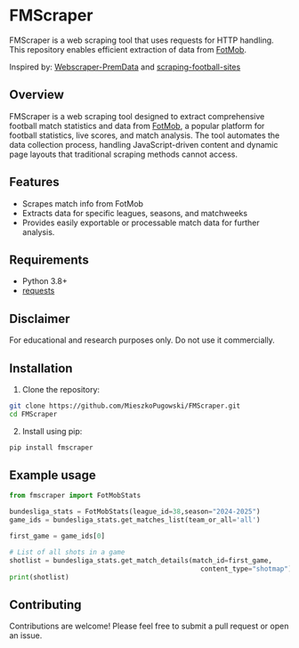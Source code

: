 # FMScraper

FMScraper is a web scraping tool that uses requests for HTTP handling. This repository enables efficient extraction of data from [FotMob](https://www.fotmob.com/).

Inspired by: [Webscraper-PremData](https://github.com/deanpatel2/Webscraper-PremData/tree/main) and [scraping-football-sites](https://github.com/axelbol/scraping-football-sites/tree/main)

## Overview
FMScraper is a web scraping tool designed to extract comprehensive football match statistics and data from [FotMob](https://www.fotmob.com/), a popular platform for football statistics, live scores, and match analysis. The tool automates the data collection process, handling JavaScript-driven content and dynamic page layouts that traditional scraping methods cannot access.

## Features

- Scrapes match info from FotMob
- Extracts data for specific leagues, seasons, and matchweeks
- Provides easily exportable or processable match data for further analysis.

## Requirements

- Python 3.8+
- [requests](https://pypi.org/project/requests/)

## Disclaimer
For educational and research purposes only. Do not use it commercially.

## Installation

1. Clone the repository:
```bash
git clone https://github.com/MieszkoPugowski/FMScraper.git
cd FMScraper
```

2. Install using pip:
```bash
pip install fmscraper
```
## Example usage

```python
from fmscraper import FotMobStats 

bundesliga_stats = FotMobStats(league_id=38,season="2024-2025")
game_ids = bundesliga_stats.get_matches_list(team_or_all='all')

first_game = game_ids[0]

# List of all shots in a game
shotlist = bundesliga_stats.get_match_details(match_id=first_game,
                                                content_type="shotmap")
print(shotlist)
```

## Contributing
Contributions are welcome! Please feel free to submit a pull request or open an issue.


